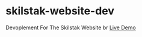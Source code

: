 # skilstak-website-dev
Devoplement For The Skilstak Website br
[Live Demo](tslnc04.github.io/skilstak-website-dev/index.html)
